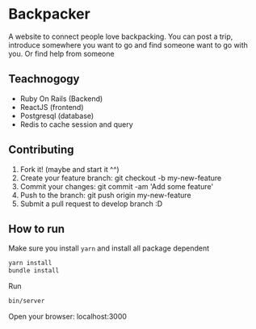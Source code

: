 # Backpacker

A website to connect people love backpacking.
You can post a trip, introduce somewhere you want to go and find someone want to go with you. Or find help from someone

## Teachnogogy

- Ruby On Rails (Backend)
- ReactJS (frontend)
- Postgresql (database)
- Redis to cache session and query

## Contributing

1. Fork it! (maybe and start it ^^)
2. Create your feature branch: git checkout -b my-new-feature
3. Commit your changes: git commit -am 'Add some feature'
4. Push to the branch: git push origin my-new-feature
5. Submit a pull request to develop branch :D

## How to run

Make sure you install `yarn` and install all package dependent

```bash
yarn install
bundle install
```

Run
```bash
bin/server
```

Open your browser: localhost:3000
